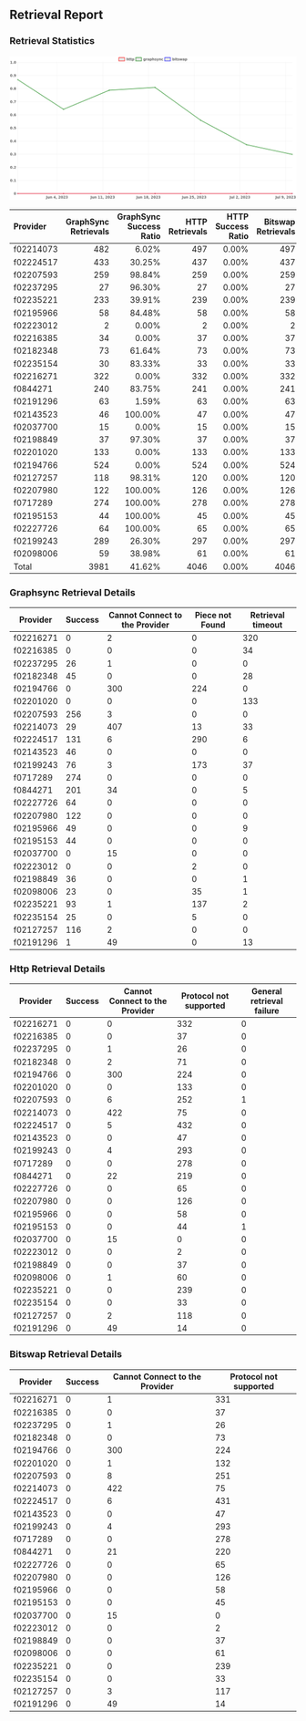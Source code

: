 ## Retrieval Report
### Retrieval Statistics
<img src="https://raw.githubusercontent.com/data-preservation-programs/filplus-checker-assets/main/filecoin-project/filecoin-plus-large-datasets/issues/670/1689227252319.png"/>

| Provider  | GraphSync Retrievals | GraphSync Success Ratio | HTTP Retrievals | HTTP Success Ratio | Bitswap Retrievals | Bitswap Success Ratio |
| :-------- | -------------------: | ----------------------: | --------------: | -----------------: | -----------------: | --------------------: |
| f02214073 |                  482 |                   6.02% |             497 |              0.00% |                497 |                 0.00% |
| f02224517 |                  433 |                  30.25% |             437 |              0.00% |                437 |                 0.00% |
| f02207593 |                  259 |                  98.84% |             259 |              0.00% |                259 |                 0.00% |
| f02237295 |                   27 |                  96.30% |              27 |              0.00% |                 27 |                 0.00% |
| f02235221 |                  233 |                  39.91% |             239 |              0.00% |                239 |                 0.00% |
| f02195966 |                   58 |                  84.48% |              58 |              0.00% |                 58 |                 0.00% |
| f02223012 |                    2 |                   0.00% |               2 |              0.00% |                  2 |                 0.00% |
| f02216385 |                   34 |                   0.00% |              37 |              0.00% |                 37 |                 0.00% |
| f02182348 |                   73 |                  61.64% |              73 |              0.00% |                 73 |                 0.00% |
| f02235154 |                   30 |                  83.33% |              33 |              0.00% |                 33 |                 0.00% |
| f02216271 |                  322 |                   0.00% |             332 |              0.00% |                332 |                 0.00% |
| f0844271  |                  240 |                  83.75% |             241 |              0.00% |                241 |                 0.00% |
| f02191296 |                   63 |                   1.59% |              63 |              0.00% |                 63 |                 0.00% |
| f02143523 |                   46 |                 100.00% |              47 |              0.00% |                 47 |                 0.00% |
| f02037700 |                   15 |                   0.00% |              15 |              0.00% |                 15 |                 0.00% |
| f02198849 |                   37 |                  97.30% |              37 |              0.00% |                 37 |                 0.00% |
| f02201020 |                  133 |                   0.00% |             133 |              0.00% |                133 |                 0.00% |
| f02194766 |                  524 |                   0.00% |             524 |              0.00% |                524 |                 0.00% |
| f02127257 |                  118 |                  98.31% |             120 |              0.00% |                120 |                 0.00% |
| f02207980 |                  122 |                 100.00% |             126 |              0.00% |                126 |                 0.00% |
| f0717289  |                  274 |                 100.00% |             278 |              0.00% |                278 |                 0.00% |
| f02195153 |                   44 |                 100.00% |              45 |              0.00% |                 45 |                 0.00% |
| f02227726 |                   64 |                 100.00% |              65 |              0.00% |                 65 |                 0.00% |
| f02199243 |                  289 |                  26.30% |             297 |              0.00% |                297 |                 0.00% |
| f02098006 |                   59 |                  38.98% |              61 |              0.00% |                 61 |                 0.00% |
| Total     |                 3981 |                  41.62% |            4046 |              0.00% |               4046 |                 0.00% |

### Graphsync Retrieval Details
| Provider  | Success | Cannot Connect to the Provider | Piece not Found | Retrieval timeout |
| --------- | ------- | ------------------------------ | --------------- | ----------------- |
| f02216271 | 0       | 2                              | 0               | 320               |
| f02216385 | 0       | 0                              | 0               | 34                |
| f02237295 | 26      | 1                              | 0               | 0                 |
| f02182348 | 45      | 0                              | 0               | 28                |
| f02194766 | 0       | 300                            | 224             | 0                 |
| f02201020 | 0       | 0                              | 0               | 133               |
| f02207593 | 256     | 3                              | 0               | 0                 |
| f02214073 | 29      | 407                            | 13              | 33                |
| f02224517 | 131     | 6                              | 290             | 6                 |
| f02143523 | 46      | 0                              | 0               | 0                 |
| f02199243 | 76      | 3                              | 173             | 37                |
| f0717289  | 274     | 0                              | 0               | 0                 |
| f0844271  | 201     | 34                             | 0               | 5                 |
| f02227726 | 64      | 0                              | 0               | 0                 |
| f02207980 | 122     | 0                              | 0               | 0                 |
| f02195966 | 49      | 0                              | 0               | 9                 |
| f02195153 | 44      | 0                              | 0               | 0                 |
| f02037700 | 0       | 15                             | 0               | 0                 |
| f02223012 | 0       | 0                              | 2               | 0                 |
| f02198849 | 36      | 0                              | 0               | 1                 |
| f02098006 | 23      | 0                              | 35              | 1                 |
| f02235221 | 93      | 1                              | 137             | 2                 |
| f02235154 | 25      | 0                              | 5               | 0                 |
| f02127257 | 116     | 2                              | 0               | 0                 |
| f02191296 | 1       | 49                             | 0               | 13                |

### Http Retrieval Details
| Provider  | Success | Cannot Connect to the Provider | Protocol not supported | General retrieval failure |
| --------- | ------- | ------------------------------ | ---------------------- | ------------------------- |
| f02216271 | 0       | 0                              | 332                    | 0                         |
| f02216385 | 0       | 0                              | 37                     | 0                         |
| f02237295 | 0       | 1                              | 26                     | 0                         |
| f02182348 | 0       | 2                              | 71                     | 0                         |
| f02194766 | 0       | 300                            | 224                    | 0                         |
| f02201020 | 0       | 0                              | 133                    | 0                         |
| f02207593 | 0       | 6                              | 252                    | 1                         |
| f02214073 | 0       | 422                            | 75                     | 0                         |
| f02224517 | 0       | 5                              | 432                    | 0                         |
| f02143523 | 0       | 0                              | 47                     | 0                         |
| f02199243 | 0       | 4                              | 293                    | 0                         |
| f0717289  | 0       | 0                              | 278                    | 0                         |
| f0844271  | 0       | 22                             | 219                    | 0                         |
| f02227726 | 0       | 0                              | 65                     | 0                         |
| f02207980 | 0       | 0                              | 126                    | 0                         |
| f02195966 | 0       | 0                              | 58                     | 0                         |
| f02195153 | 0       | 0                              | 44                     | 1                         |
| f02037700 | 0       | 15                             | 0                      | 0                         |
| f02223012 | 0       | 0                              | 2                      | 0                         |
| f02198849 | 0       | 0                              | 37                     | 0                         |
| f02098006 | 0       | 1                              | 60                     | 0                         |
| f02235221 | 0       | 0                              | 239                    | 0                         |
| f02235154 | 0       | 0                              | 33                     | 0                         |
| f02127257 | 0       | 2                              | 118                    | 0                         |
| f02191296 | 0       | 49                             | 14                     | 0                         |

### Bitswap Retrieval Details
| Provider  | Success | Cannot Connect to the Provider | Protocol not supported |
| --------- | ------- | ------------------------------ | ---------------------- |
| f02216271 | 0       | 1                              | 331                    |
| f02216385 | 0       | 0                              | 37                     |
| f02237295 | 0       | 1                              | 26                     |
| f02182348 | 0       | 0                              | 73                     |
| f02194766 | 0       | 300                            | 224                    |
| f02201020 | 0       | 1                              | 132                    |
| f02207593 | 0       | 8                              | 251                    |
| f02214073 | 0       | 422                            | 75                     |
| f02224517 | 0       | 6                              | 431                    |
| f02143523 | 0       | 0                              | 47                     |
| f02199243 | 0       | 4                              | 293                    |
| f0717289  | 0       | 0                              | 278                    |
| f0844271  | 0       | 21                             | 220                    |
| f02227726 | 0       | 0                              | 65                     |
| f02207980 | 0       | 0                              | 126                    |
| f02195966 | 0       | 0                              | 58                     |
| f02195153 | 0       | 0                              | 45                     |
| f02037700 | 0       | 15                             | 0                      |
| f02223012 | 0       | 0                              | 2                      |
| f02198849 | 0       | 0                              | 37                     |
| f02098006 | 0       | 0                              | 61                     |
| f02235221 | 0       | 0                              | 239                    |
| f02235154 | 0       | 0                              | 33                     |
| f02127257 | 0       | 3                              | 117                    |
| f02191296 | 0       | 49                             | 14                     |
